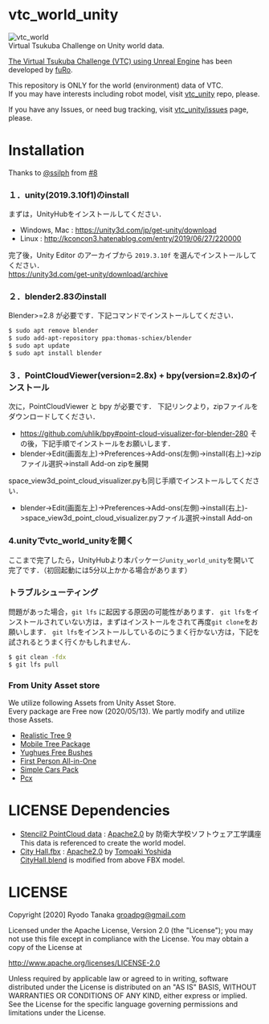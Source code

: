 # vtc_world_unity
![vtc_world](.image/vtc_world.png)  
Virtual Tsukuba Challenge on Unity world data.  

[The Virtual Tsukuba Challenge (VTC) using Unreal Engine](https://github.com/furo-org/VTC) has been developed by [fuRo](https://www.furo.org/).

This repository is ONLY for the world (environment) data of VTC.  
If you may have interests including robot model, visit [vtc_unity](https://github.com/Field-Robotics-Japan/vtc_unity) repo, please.

If you have any Issues, or need bug tracking, visit [vtc_unity/issues](https://github.com/Field-Robotics-Japan/vtc_unity/issues) page, please.

# Installation
Thanks to [@ssilph](https://github.com/ssilph) from [#8](https://github.com/Field-Robotics-Japan/vtc_world_unity/issues/8)
### １．unity(2019.3.10f1)のinstall
まずは，UnityHubをインストールしてください．
- Windows, Mac : https://unity3d.com/jp/get-unity/download
- Linux : http://kconcon3.hatenablog.com/entry/2019/06/27/220000

完了後，Unity Editor のアーカイブから `2019.3.10f` を選んでインストールしてください．  
https://unity3d.com/get-unity/download/archive

### ２．blender2.83のinstall
Blender>=2.8 が必要です．下記コマンドでインストールしてください．
```bash
$ sudo apt remove blender
$ sudo add-apt-repository ppa:thomas-schiex/blender
$ sudo apt update
$ sudo apt install blender
```
### ３．PointCloudViewer(version=2.8x) + bpy(version=2.8x)のインストール
次に，PointCloudViewer と bpy が必要です．
下記リンクより，zipファイルをダウンロードしてください．
- https://github.com/uhlik/bpy#point-cloud-visualizer-for-blender-280
その後，下記手順でインストールをお願いします．
- blender->Edit(画面左上)->Preferences->Add-ons(左側)->install(右上)->zipファイル選択->install Add-on
zipを展開

space_view3d_point_cloud_visualizer.pyも同じ手順でインストールしてください．
- blender->Edit(画面左上)->Preferences->Add-ons(左側)->install(右上)->space_view3d_point_cloud_visualizer.pyファイル選択->install Add-on

### 4.unityでvtc_world_unityを開く
ここまで完了したら，UnityHubより本パッケージ`unity_world_unity`を開いて完了です．（初回起動には5分以上かかる場合があります）

### トラブルシューティング
問題があった場合，`git lfs` に起因する原因の可能性があります．
`git lfs`をインストールされていない方は，まずはインストールをされて再度`git clone`をお願いします．
`git lfs`をインストールしているのにうまく行かない方は，下記を試されるとうまく行くかもしれません．
```bash
$ git clean -fdx
$ git lfs pull
```

### From Unity Asset store
We utilize following Assets from Unity Asset Store.  
Every package are Free now (2020/05/13).
We partly modify and utilize those Assets.
- [Realistic Tree 9](https://assetstore.unity.com/packages/3d/vegetation/trees/realistic-tree-9-rainbow-tree-54622)
- [Mobile Tree Package](https://assetstore.unity.com/packages/3d/vegetation/trees/mobile-tree-package-18866)
- [Yughues Free Bushes](https://assetstore.unity.com/packages/3d/vegetation/plants/yughues-free-bushes-13168)
- [First Person All-in-One](https://assetstore.unity.com/packages/tools/input-management/first-person-all-in-one-135316)
- [Simple Cars Pack](https://assetstore.unity.com/packages/3d/vehicles/land/simple-cars-pack-97669)
- [Pcx](https://github.com/keijiro/Pcx)

# LICENSE Dependencies
- [Stencil2 PointCloud data](https://github.com/Field-Robotics-Japan/vtc_world_blender/blob/master/Resources/point_cloud/TsukubaChallenge_2018.ply) : [Apache2.0](http://www.apache.org/licenses/LICENSE-2.0
) by 防衛大学校ソフトウェア工学講座  
  This data is referenced to create the world model.
- [City Hall.fbx](https://github.com/furo-org/VTC/blob/TC2019/Assets/City%20Hall.fbx) : [Apache2.0](http://www.apache.org/licenses/LICENSE-2.0
) by [Tomoaki Yoshida](https://github.com/furo-org/VTC)  
  [CityHall.blend](./Assets/vtc_world_unity/Blender/Environment/CityHall/CityHall.blend) is modified from above FBX model.

# LICENSE
Copyright [2020] Ryodo Tanaka groadpg@gmail.com

Licensed under the Apache License, Version 2.0 (the "License"); you may not use this file except in compliance with the License. You may obtain a copy of the License at

http://www.apache.org/licenses/LICENSE-2.0

Unless required by applicable law or agreed to in writing, software distributed under the License is distributed on an "AS IS" BASIS, WITHOUT WARRANTIES OR CONDITIONS OF ANY KIND, either express or implied. See the License for the specific language governing permissions and limitations under the License.
